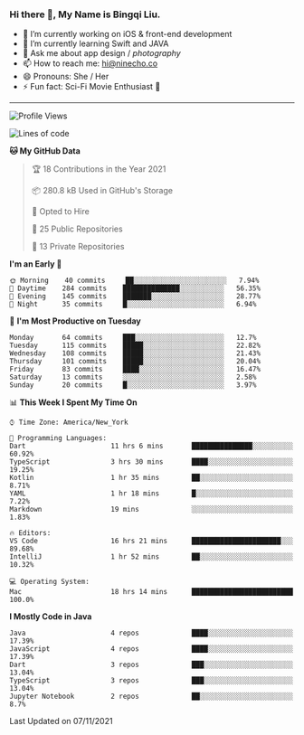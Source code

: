 ### Hi there 👋, My Name is Bingqi Liu.

- 🔭 I’m currently working on iOS & front-end development
- 🌱 I’m currently learning Swift and JAVA
- 💬 Ask me about app design / *photography*
- 📫 How to reach me: hi@ninecho.co
- 😄 Pronouns: She / Her
- ⚡ Fun fact: Sci-Fi Movie Enthusiast 🚀

---

<!--START_SECTION:waka-->
![Profile Views](http://img.shields.io/badge/Profile%20Views-0-blue)

![Lines of code](https://img.shields.io/badge/From%20Hello%20World%20I%27ve%20Written-3.1%20million%20lines%20of%20code-blue)

**🐱 My GitHub Data** 

> 🏆 18 Contributions in the Year 2021
 > 
> 📦 280.8 kB Used in GitHub's Storage 
 > 
> 💼 Opted to Hire
 > 
> 📜 25 Public Repositories 
 > 
> 🔑 13 Private Repositories  
 > 
**I'm an Early 🐤** 

```text
🌞 Morning    40 commits     ██░░░░░░░░░░░░░░░░░░░░░░░   7.94% 
🌆 Daytime    284 commits    ██████████████░░░░░░░░░░░   56.35% 
🌃 Evening    145 commits    ███████░░░░░░░░░░░░░░░░░░   28.77% 
🌙 Night      35 commits     █░░░░░░░░░░░░░░░░░░░░░░░░   6.94%

```
📅 **I'm Most Productive on Tuesday** 

```text
Monday       64 commits     ███░░░░░░░░░░░░░░░░░░░░░░   12.7% 
Tuesday      115 commits    █████░░░░░░░░░░░░░░░░░░░░   22.82% 
Wednesday    108 commits    █████░░░░░░░░░░░░░░░░░░░░   21.43% 
Thursday     101 commits    █████░░░░░░░░░░░░░░░░░░░░   20.04% 
Friday       83 commits     ████░░░░░░░░░░░░░░░░░░░░░   16.47% 
Saturday     13 commits     ░░░░░░░░░░░░░░░░░░░░░░░░░   2.58% 
Sunday       20 commits     █░░░░░░░░░░░░░░░░░░░░░░░░   3.97%

```


📊 **This Week I Spent My Time On** 

```text
⌚︎ Time Zone: America/New_York

💬 Programming Languages: 
Dart                     11 hrs 6 mins       ███████████████░░░░░░░░░░   60.92% 
TypeScript               3 hrs 30 mins       ████░░░░░░░░░░░░░░░░░░░░░   19.25% 
Kotlin                   1 hr 35 mins        ██░░░░░░░░░░░░░░░░░░░░░░░   8.71% 
YAML                     1 hr 18 mins        █░░░░░░░░░░░░░░░░░░░░░░░░   7.22% 
Markdown                 19 mins             ░░░░░░░░░░░░░░░░░░░░░░░░░   1.83%

🔥 Editors: 
VS Code                  16 hrs 21 mins      ██████████████████████░░░   89.68% 
IntelliJ                 1 hr 52 mins        ██░░░░░░░░░░░░░░░░░░░░░░░   10.32%

💻 Operating System: 
Mac                      18 hrs 14 mins      █████████████████████████   100.0%

```

**I Mostly Code in Java** 

```text
Java                     4 repos             ████░░░░░░░░░░░░░░░░░░░░░   17.39% 
JavaScript               4 repos             ████░░░░░░░░░░░░░░░░░░░░░   17.39% 
Dart                     3 repos             ███░░░░░░░░░░░░░░░░░░░░░░   13.04% 
TypeScript               3 repos             ███░░░░░░░░░░░░░░░░░░░░░░   13.04% 
Jupyter Notebook         2 repos             ██░░░░░░░░░░░░░░░░░░░░░░░   8.7%

```



 Last Updated on 07/11/2021
<!--END_SECTION:waka-->
